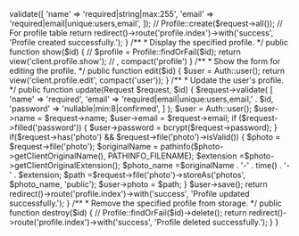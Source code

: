 <?php

namespace App\Http\Controllers\Client;

use App\Http\Controllers\Controller;
use Illuminate\Http\Request;
// use App\Models\Profile; // Uncomment if using a Profile model
use Illuminate\Support\Facades\Auth;

class ProfileController extends Controller
{
    /**
     * Display the user's profile.
     */
    public function index()
    {
        $user = Auth::user();
        return view('client.profile.index', compact('user'));
    }

    /**
     * Show the form for creating a new profile (optional).
     */
    public function create()
    {
        return view('client.profile.create');
    }

    /**
     * Store a newly created profile in storage.
     */
    public function store(Request $request)
    {
        $request->validate([
            'name'  => 'required|string|max:255',
            'email' => 'required|email|unique:users,email',
        ]);

        // Profile::create($request->all()); // For profile table

        return redirect()->route('profile.index')->with('success', 'Profile created successfully.');
    }

    /**
     * Display the specified profile.
     */
    public function show($id)
    {
        // $profile = Profile::findOrFail($id);
        return view('client.profile.show'); // , compact('profile')
    }

    /**
     * Show the form for editing the profile.
     */
    public function edit($id)
    {
        $user = Auth::user();

        return view('client.profile.edit', compact('user'));
    }

    /**
     * Update the user's profile.
     */
    public function update(Request $request, $id)
    {
        $request->validate(
        [
            'name'  => 'required',
            'email' => 'required|email|unique:users,email,' . $id,
            'password' => 'nullable|min:8|confirmed',
        ] 
    );

        $user = Auth::user();
        $user->name = $request->name;
        $user->email = $request->email;

        if ($request->filled('password')) {
            $user->password = bcrypt($request->password);
        }

        if($request->has('photo') && $request->file('photo')->isValid()) {
            $photo = $request->file('photo');
            $originalName = pathinfo($photo->getClientOriginalName(), PATHINFO_FILENAME);
            $extension =$photo->getClientOriginalExtension();

            $photo_name =$originalName . '-' . time() . '-' . $extension;
            $path =$request->file('photo')->storeAs('photos', $photo_name, 'public');
            $user->photo = $path;

        }

        $user->save();

        return redirect()->route('profile.index')->with('success', 'Profile updated successfully.');
    }

    /**
     * Remove the specified profile from storage.
     */
    public function destroy($id)
    {
        // Profile::findOrFail($id)->delete();
        return redirect()->route('profile.index')->with('success', 'Profile deleted successfully.');
    }
}
